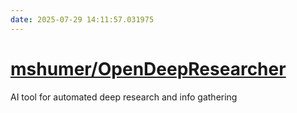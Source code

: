 ```yaml
---
date: 2025-07-29 14:11:57.031975
---
```


# [mshumer/OpenDeepResearcher](https://github.com/mshumer/OpenDeepResearcher)

AI tool for automated deep research and info gathering